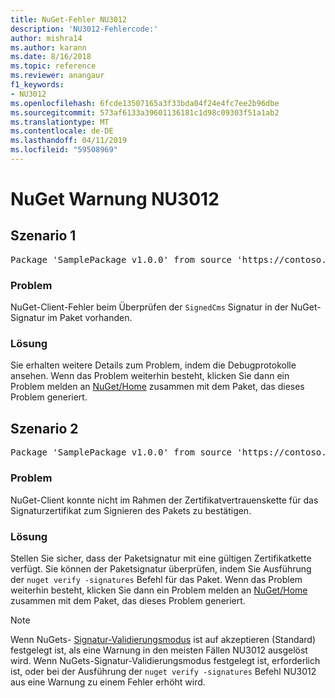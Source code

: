 ```yaml
---
title: NuGet-Fehler NU3012
description: 'NU3012-Fehlercode:'
author: mishra14
ms.author: karann
ms.date: 8/16/2018
ms.topic: reference
ms.reviewer: anangaur
f1_keywords:
- NU3012
ms.openlocfilehash: 6fcde13507165a3f33bda04f24e4fc7ee2b96dbe
ms.sourcegitcommit: 573af6133a39601136181c1d98c09303f51a1ab2
ms.translationtype: MT
ms.contentlocale: de-DE
ms.lasthandoff: 04/11/2019
ms.locfileid: "59508969"
---
```

# <a name="nuget-warning-nu3012"></a>NuGet Warnung NU3012

## <a name="scenario-1"></a>Szenario 1

<pre>Package 'SamplePackage v1.0.0' from source 'https://contoso.com/index.json': The primary signature validation failed.</pre>

### <a name="issue"></a>Problem

NuGet-Client-Fehler beim Überprüfen der `SignedCms` Signatur in der NuGet-Signatur im Paket vorhanden.


### <a name="solution"></a>Lösung

Sie erhalten weitere Details zum Problem, indem die Debugprotokolle ansehen. Wenn das Problem weiterhin besteht, klicken Sie dann ein Problem melden an [NuGet/Home](https://github.com/NuGet/Home/issues) zusammen mit dem Paket, das dieses Problem generiert.



## <a name="scenario-2"></a>Szenario 2

<pre>Package 'SamplePackage v1.0.0' from source 'https://contoso.com/index.json': The primary signature found a chain building issue:  A certificate chain processed, but terminated in a root certificate which is not trusted by the trust provider.</pre>

### <a name="issue"></a>Problem

NuGet-Client konnte nicht im Rahmen der Zertifikatvertrauenskette für das Signaturzertifikat zum Signieren des Pakets zu bestätigen.


### <a name="solution"></a>Lösung

Stellen Sie sicher, dass der Paketsignatur mit eine gültigen Zertifikatkette verfügt. Sie können der Paketsignatur überprüfen, indem Sie Ausführung der `nuget verify -signatures` Befehl für das Paket. Wenn das Problem weiterhin besteht, klicken Sie dann ein Problem melden an [NuGet/Home](https://github.com/NuGet/Home/issues) zusammen mit dem Paket, das dieses Problem generiert.


> [!Note]
> Wenn NuGets- [Signatur-Validierungsmodus](https://docs.microsoft.com/en-us/nuget/consume-packages/installing-signed-packages#configure-package-signature-requirements) ist auf akzeptieren (Standard) festgelegt ist, als eine Warnung in den meisten Fällen NU3012 ausgelöst wird. Wenn NuGets-Signatur-Validierungsmodus festgelegt ist, erforderlich ist, oder bei der Ausführung der `nuget verify -signatures` Befehl NU3012 aus eine Warnung zu einem Fehler erhöht wird. 

